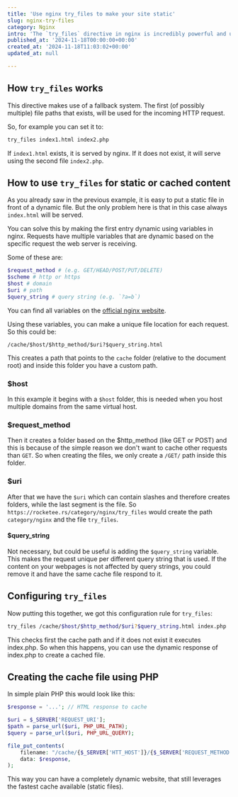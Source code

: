 ```yaml
---
title: 'Use nginx try_files to make your site static'
slug: nginx-try-files
category: Nginx
intro: 'The `try_files` directive in nginx is incredibly powerful and useful when you want to make your dynamic website more performant. Learn how to leverage this to make your website fully static.'
published_at: '2024-11-18T00:00:00+00:00'
created_at: '2024-11-18T11:03:02+00:00'
updated_at: null

---
```

## How `try_files` works
This directive makes use of a fallback system. The first (of possibly multiple) file paths that exists, will be used for the incoming HTTP request.

So, for example you can set it to:

```bash
try_files index1.html index2.php
```

If `index1.html` exists, it is served by nginx. If it does not exist, it will serve using the second file `index2.php`.

## How to use `try_files` for static or cached content

As you already saw in the previous example, it is easy to put a static file in front of a dynamic file. But the only problem here is that in this case always `index.html` will be served.

You can solve this by making the first entry dynamic using variables in nginx. Requests have multiple variables that are dynamic based on the specific request the web server is receiving.

Some of these are:

```bash
$request_method # (e.g. GET/HEAD/POST/PUT/DELETE)
$scheme # http or https
$host # domain
$uri # path
$query_string # query string (e.g. `?a=b`)
```

You can find all variables on the [official nginx website](https://nginx.org/en/docs/http/ngx_http_core_module.html).

Using these variables, you can make a unique file location for each request. So this could be:

```
/cache/$host/$http_method/$uri?$query_string.html
```

This creates a path that points to the `cache` folder (relative to the document root) and inside this folder you have a custom path.

### $host
In this example it begins with a `$host` folder, this is needed when you host multiple domains from the same virtual host.

### $request_method
Then it creates a folder based on the $http_method (like GET or POST) and this is because of the simple reason we don't want to cache other requests than `GET`. So when creating the files, we only create a `/GET/` path inside this folder.

### $uri
After that we have the `$uri` which can contain slashes and therefore creates folders, while the last segment is the file. So `https://rocketee.rs/category/nginx/try_files` would create the path `category/nginx` and the file `try_files`.

#### $query_string
Not necessary, but could be useful is adding the `$query_string` variable. This makes the request unique per different query string that is used. If the content on your webpages is not affected by query strings, you could remove it and have the same cache file respond to it.

## Configuring `try_files`

Now putting this together, we got this configuration rule for `try_files`:

```bash
try_files /cache/$host/$http_method/$uri?$query_string.html index.php
```

This checks first the cache path and if it does not exist it executes index.php. So when this happens, you can use the dynamic response of index.php to create a cached file.

## Creating the cache file using PHP

In simple plain PHP this would look like this:

```php
$response = '...'; // HTML response to cache

$uri = $_SERVER['REQUEST_URI'];
$path = parse_url($uri, PHP_URL_PATH);
$query = parse_url($uri, PHP_URL_QUERY);

file_put_contents(
    filename: "/cache/{$_SERVER['HTT_HOST']}/{$_SERVER['REQUEST_METHOD']}/{$path}?{$query}.html",
    data: $response,
);
```

This way you can have a completely dynamic website, that still leverages the fastest cache available (static files).